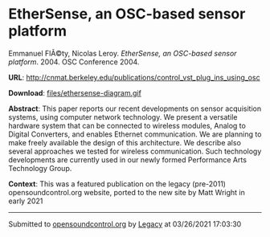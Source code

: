 # EtherSense, an OSC-based sensor platform

Emmanuel FlÃ©ty, Nicolas Leroy. *EtherSense, an OSC-based sensor platform*. 2004.  OSC Conference 2004. 

**URL**: <http://cnmat.berkeley.edu/publications/control_vst_plug_ins_using_osc>

**Download**: [files/ethersense-diagram.gif](../files/ethersense-diagram.gif)

**Abstract**: This paper reports our recent developments on sensor acquisition systems, using computer network technology. We present a versatile hardware system that can be connected to wireless modules, Analog to Digital Converters, and enables Ethernet communication. We are planning to make freely available the design of this architecture. We describe also several approaches we tested for wireless communication. Such technology developments are currently used in our newly formed Performance Arts Technology Group.

**Context**: This was a featured publication on the legacy (pre-2011) opensoundcontrol.org website, ported to the new site by Matt Wright in early 2021

---
Submitted to [opensoundcontrol.org](https://opensoundcontrol.org) by [Legacy](https://web.archive.org) at 03/26/2021 17:03:30
